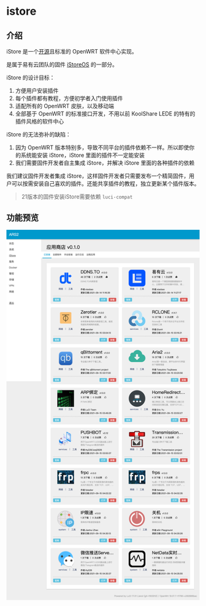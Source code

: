 # istore

## 介绍

iStore 是一个[开源](https://github.com/linkease/istore)且标准的 OpenWRT 软件中心实现。

是属于易有云团队的固件 [iStoreOS](https://github.com/linkease/istoreos) 的一部分。

iStore 的设计目标：

1. 方便用户安装插件
2. 每个插件都有教程，方便初学者入门使用插件
3. 适配所有的 OpenWRT 皮肤，以及移动端
4. 全部基于 OpenWRT 的标准接口开发，不用以前 KoolShare LEDE 的特有的插件风格的软件中心

iStore 的无法弥补的缺陷：

1. 因为 OpenWRT 版本特别多，导致不同平台的插件依赖不一样。所以即使你的系统能安装 iStore，iStore 里面的插件不一定能安装
2. 我们需要固件开发者自主集成 iStore，并解决 iStore 里面的各种插件的依赖

我们建议固件开发者集成 iStore，这样固件开发者只需要发布一个精简固件，用户可以按需安装自己喜欢的插件。还能共享插件的教程，独立更新某个插件版本。

> 21版本的固件安装iStore需要依赖 `luci-compat`

## 功能预览

![istore-preview.png](./preview/istore-preview.png)
